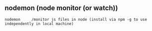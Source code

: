 ## nodemon (node monitor (or watch))

	nodemon		/monitor js files in node (install via npm -g to use independently in local machine)
